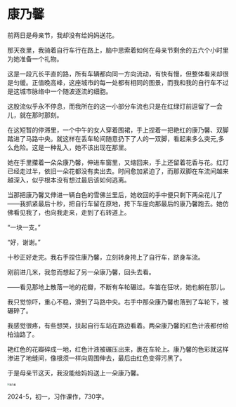 # 康乃馨

前两日是母亲节，我却没有给妈妈送花。

那天夜里，我骑着自行车行在路上，脑中思索着如何在母亲节剩余的五六个小时里为她准备一个礼物。

这是一段亢长平直的路，所有车辆都向同一方向流动，有快有慢，但整体看来却很是匀缓。正值晚高峰，这座城市的每一处都有相同的图景，而我和我的自行车不过是这城市脉络中一个随波逐流的细胞。

这股流似乎永不停息，而我所在的这一小部分车流也只是在红绿灯前逗留了一会儿，就在那时那刻。

在这短暂的停滞里，一个中午的女人穿着围裙，手上捏着一把艳红的康乃馨、双脚踏进了马路中央。就这样在丢车轮间随意扔下了人的一双脚，看起来多么突元,多么危险。这是一种乱入，她不该出现在那里。

她在手里攥着一朵朵康乃馨，伸进车窗里，又缩回来，手上还留着花香与花。红灯已经走过半，依旧一朵花都没有卖出去。时间愈加紧迫了，而那双脚在车流间越来越深入，似乎根本没有想过最后该如何逃离。

当那把康乃馨又伸进一辆白色的雪佛兰里后，她收回的手中便只剩下两朵花儿了——我抓紧最后十秒，把自行车留在原地，挎下车座向那最后的康乃馨跑去。她仿佛看见我了，也向我走来，走到了右转道上。

“一块一支。”

“好，谢谢。”

十秒正好走完。我右手捏住康乃馨，立刻转身挎上了自行车，跻身车流。

刚前进几米，我忽而想起了另一朵康乃馨，回头去看。

——看见那地上散落一地的花瓣，不断有车轮碾过。车笛在狂吠，她也躺在那儿。

我只觉惊吓，重心不稳，滑到了马路中央。右手中那朵康乃馨也落到了车轮下，被碾碎了。

我感觉很疼，有些想哭，扶起自行车站在路边看着。两朵康乃馨的红色计液都付给柏油路了。 

艳红色的花瓣碎成一地，红色汁液被碾压出来，裹在车轮上。康乃馨的色彩就这样渗进了地缝间，像根须一样向周围伸去，最后由红色变得污黑了。

于是母亲节这天，我没能给妈妈送上一朵康乃馨。

<img src="https://s2.loli.net/2024/09/16/sV5TrH8cUXPSuqa.png" alt="康乃馨" style="zoom: 33%;" />

2024-5，初一，习作课作，730字。